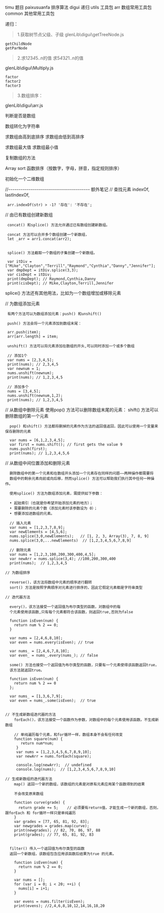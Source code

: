 
timu        题目
  paixusuanfa 排序算法
digui       递归
utils       工具包
  arr       数组常用工具包
  common    其他常用工具包



递归：

> 1.获取树节点父级、子级
	glenLib\digui\getTreeNode.js

	getChildNode
	getParNode

> 2.求1*2*3*4*5..n的值
	求5*4*3*2*1..n的值

  glenLib\digui\Multiply.js

	factor
	factor2
	factor3

> 3.数组排序：

  glenLib\digui\arr.js

  判断是否是数组

  数组转化为字符串

  求数组由高到底排序
  求数组由低到高排序

  求数组最大值
  求数组最小值

   复制数组的方法

   Array sort 函数排序（按数字，字母，拼音，指定规则排序）

   初始化一个二维数组

   //----------------------------------------- 额外笔记
   // 查找元素
     indexOf,
     lastIndexOf,

     arr.indexOf(str) > -1? '存在': '不存在';

   // 由已有数组创建新数组

     concat() 和splice() 方法允许通过已有数组创建新数组。

     concat 方法可以合并多个数组创建一个新数组，
     let _arr = arr1.concat(arr2);


     splice() 方法截取一个数组的子集创建一个新数组。

     var itDiv = ["Mike","Clayton","Terrill","Raymond","Cynthia","Danny","Jennifer"];
     var dmpDept = itDiv.splice(3,3);
     var cisDept = itDiv;
     print(dmpDept); // Raymond,Cynthia,Danny
     print(cisDept); // Mike,Clayton,Terrill,Jennifer

   splice() 方法还有其他用法，比如为一个数组增加或移除元素

   // 为数组添加元素

     有两个方法可以为数组添加元素：push() 和unshift()

     push() 方法会将一个元素添加到数组末尾：

     arr.push(item);
     arr[arr.length] = item;

     unshift() 方法可以将元素添加在数组的开头,可以同时添加一个或多个数组

     // 添加1个
     var nums = [2,3,4,5];
     print(nums); // 2,3,4,5
     var newnum = 1;
     nums.unshift(newnum);
     print(nums); // 1,2,3,4,5

     // 添加多个
     nums = [3,4,5];
     nums.unshift(newnum,1,2);
     print(nums); // 1,2,3,4,5

   // 从数组中删除元素
      使用pop() 方法可以删除数组末尾的元素：
      shift() 方法可以删除数组的第一个元素

      pop() 和shift() 方法都将删掉的元素作为方法的返回值返回，因此可以使用一个变量来保存删除的元素

      var nums = [6,1,2,3,4,5];
      var first = nums.shift(); // first gets the value 9
      nums.push(first);
      print(nums); // 1,2,3,4,5,6

   // 从数组中间位置添加和删除元素

      删除数组中的第一个元素和在数组开头添加一个元素存在同样的问题——两种操作都需要将
      数组中的剩余元素向前或向后移，然而splice() 方法可以帮助我们执行其中任何一种操作。

      使用splice() 方法为数组添加元素，需提供如下参数：

      • 起始索引（也就是你希望开始添加元素的地方）；
      • 需要删除的元素个数（添加元素时该参数设为 0）；
      • 想要添加进数组的元素。

      // 插入元素
      var nums = [1,2,3,7,8,9];
      var newElements = [4,5,6];
      nums.splice(3,0,newElements);   // [1, 2, 3, Array(3), 7, 8, 9]
      nums.splice(3,0,...newElements)  // [1,2,3,4,5,6,7,8,9]

      // 删除元素
      var nums = [1,2,3,100,200,300,400,4,5];
      var newArr = nums.splice(3,4); //100,200,300,400
      print(nums);  // 1,2,3,4,5

    // 为数组排序

      reverse()，该方法将数组中元素的顺序进行翻转
      sort() 方法是按照字典顺序对元素进行排序的，因此它假定元素都是字符串类型

    // 迭代器方法

      every()，该方法接受一个返回值为布尔类型的函数，对数组中的每
      个元素使用该函数,只有每个元素都符合该函数，则返回true,否则为false

      function isEven(num) {
        return num % 2 == 0;
      }

      var nums = [2,4,6,8,10];
      var even = nums.every(isEven); // true

      var nums_ = [2,4,6,7,8,10];
      var even_ = nums_.every(nums_); // false

      some() 方法也接受一个返回值为布尔类型的函数，只要有一个元素使得该函数返回true，
      该方法就返回true。

      function isEven(num) {
        return num % 2 == 0
      };

      var nums_ = [1,3,6,7,9];
      var even = nums_.some(isEven);  // true


    // 不生成新数组迭代器的方法
        forEach()，该方法接受一个函数作为参数，对数组中的每个元素使用该函数。不生成新数组

        // 单纯遍历每个元素，和for循环一样，数组本身不会有任何改变
        function square(num) {
           return num*num;
         }
         var nums = [1,2,3,4,5,6,7,8,9,10];
         var newArr = nums.forEach(square);

         console.log(newArr);  // undefined
         console.log(nums);  // [1,2,3,4,5,6,7,8,9,10]

    // 生成新数组的迭代器方法
        map() 返回一个新的数组，该数组的元素是对原有元素应用某个函数得到的结果

        不会改变原来数组

        function curve(grade) {
          return grade += 5;    // 必须要有return值，才能生成一个新的数组，否则，跟forEach 和 for循环一样只是单纯遍历
        }
        var grades = [77, 65, 81, 92, 83];
        var newgrades = grades.map(curve);
        print(newgrades); // 82, 70, 86, 97, 88
        print(grades); // 77, 65, 81, 92, 83


      filter() 传入一个返回值为布尔类型的函数
      返回一个新数组，该数组包含应用该函数后结果为true 的元素。

        function isEven(num) {
          return num % 2 == 0;
        }

        var nums = [];
        for (var i = 0; i < 20; ++i) {
          nums[i] = i+1;
        }

        var evens = nums.filter(isEven);
        print(evens); //2,4,6,8,10,12,14,16,18,20





